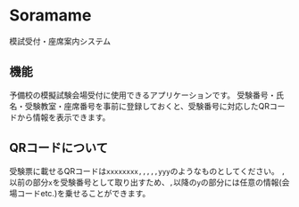 # Soramame
模試受付・座席案内システム

## 機能
予備校の模擬試験会場受付に使用できるアプリケーションです。
受験番号・氏名・受験教室・座席番号を事前に登録しておくと、受験番号に対応したQRコードから情報を表示できます。

## QRコードについて
受験票に載せるQRコードは```xxxxxxxx,,,,,yyy```のようなものとしてください。
```,```以前の部分```x```を受験番号として取り出すため、```,```以降の```y```の部分には任意の情報(会場コードetc.)を乗せることができます。
